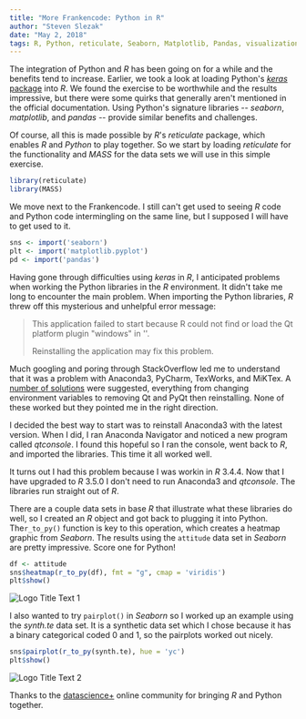 ```yaml
---
title: "More Frankencode: Python in R"
author: "Steven Slezak"
date: "May 2, 2018"
tags: R, Python, reticulate, Seaborn, Matplotlib, Pandas, visualization
---
```


The integration of Python and *R* has been going on for a while and the benefits tend to increase. Earlier, we took a look at loading Python's [*keras* package](https://seslezak.github.io/Keras01/) into *R*. We found the exercise to be worthwhile and the results impressive, but there were some quirks that generally aren't mentioned in the official documentation. Using Python's signature libraries -- *seaborn*, *matplotlib*, and *pandas* -- provide similar benefits and challenges.

Of course, all this is made possible by *R*'s *reticulate* package, which enables *R* and *Python* to play together. So we start by loading *reticulate* for the functionality and *MASS* for the data sets we will use in this simple exercise.

```r
library(reticulate)
library(MASS)
```

We move next to the Frankencode. I still can't get used to seeing *R* code and Python code intermingling on the same line, but I supposed I will have to get used to it.

```r
sns <- import('seaborn')
plt <- import('matplotlib.pyplot')
pd <- import('pandas')
```
Having gone through difficulties using *keras* in *R*, I anticipated problems when working the Python libraries in the *R* environment. It didn't take me long to encounter the main problem. When importing the Python libraries, *R* threw off this mysterious and unhelpful error message:

>This application failed to start because R could not find or load the Qt platform plugin "windows"
>in ''.
>
>Reinstalling the application may fix this problem.

 Much googling and poring through StackOverflow led me to understand that it was a problem with Anaconda3, PyCharm, TexWorks, and MiKTex. A [number of solutions](https://stackoverflow.com/questions/41994485/error-could-not-find-or-load-the-qt-platform-plugin-windows-while-using-matplo) were suggested, everything from changing environment variables to removing Qt and PyQt then reinstalling. None of these worked but they pointed me in the right direction.

 I decided the best way to start was to reinstall Anaconda3 with the latest version. When I did, I ran Anaconda Navigator and noticed a new program called *qtconsole*. I found this hopeful so I ran the console, went back to *R*, and imported the libraries. This time it all worked well.

 It turns out I had this problem because I was workin in *R* 3.4.4. Now that I have upgraded to *R* 3.5.0 I don't need to run Anaconda3 and *qtconsole*. The libraries run straight out of *R*.

 There are a couple data sets in base *R* that illustrate what these libraries do well, so I created an *R* object and got back to plugging it into Python. The`r_to_py()` function is key to this operation, which creates a heatmap graphic from *Seaborn*. The results using the `attitude` data set in *Seaborn* are pretty impressive. Score one for Python!

 ```r
df <- attitude
sns$heatmap(r_to_py(df), fmt = "g", cmap = 'viridis')
plt$show()
 ```
![](seslezak.github.io/images/2018-05-02-heatmap.png "Logo Title Text 1")

I also wanted to try `pairplot()` in *Seaborn* so I worked up an example using the *synth.te* data set. It is a synthetic data set which I chose because it has a binary categorical coded 0 and 1, so the pairplots worked out nicely.

```r
sns$pairplot(r_to_py(synth.te), hue = 'yc')
plt$show()
```

![](seslezak.github.io/images/2018-05-02-pairplot.png "Logo Title Text 2")

Thanks to the [datascience+](https://datascienceplus.com/how-to-make-seaborn-pairplot-and-heatmap-in-r-write-python-in-r/) online community for bringing *R* and Python together.
